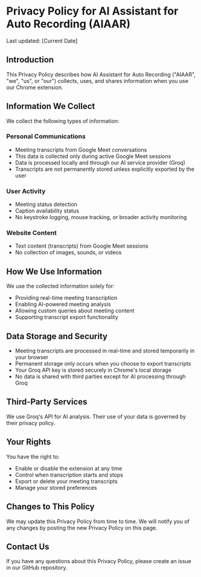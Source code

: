 # Privacy Policy for AI Assistant for Auto Recording (AIAAR)

Last updated: [Current Date]

## Introduction

This Privacy Policy describes how AI Assistant for Auto Recording ("AIAAR", "we", "us", or "our") collects, uses, and shares information when you use our Chrome extension.

## Information We Collect

We collect the following types of information:

### Personal Communications
- Meeting transcripts from Google Meet conversations
- This data is collected only during active Google Meet sessions
- Data is processed locally and through our AI service provider (Groq)
- Transcripts are not permanently stored unless explicitly exported by the user

### User Activity
- Meeting status detection
- Caption availability status
- No keystroke logging, mouse tracking, or broader activity monitoring

### Website Content
- Text content (transcripts) from Google Meet sessions
- No collection of images, sounds, or videos

## How We Use Information

We use the collected information solely for:
- Providing real-time meeting transcription
- Enabling AI-powered meeting analysis
- Allowing custom queries about meeting content
- Supporting transcript export functionality

## Data Storage and Security

- Meeting transcripts are processed in real-time and stored temporarily in your browser
- Permanent storage only occurs when you choose to export transcripts
- Your Groq API key is stored securely in Chrome's local storage
- No data is shared with third parties except for AI processing through Groq

## Third-Party Services

We use Groq's API for AI analysis. Their use of your data is governed by their privacy policy.

## Your Rights

You have the right to:
- Enable or disable the extension at any time
- Control when transcription starts and stops
- Export or delete your meeting transcripts
- Manage your stored preferences

## Changes to This Policy

We may update this Privacy Policy from time to time. We will notify you of any changes by posting the new Privacy Policy on this page.

## Contact Us

If you have any questions about this Privacy Policy, please create an issue in our GitHub repository. 